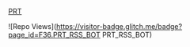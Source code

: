 [PRT](https://telegra.ph/file/d3848c45a4cbbf1c86a07.jpg)

![Repo Views](https://visitor-badge.glitch.me/badge?page_id=F36.PRT_RSS_BOT
PRT_RSS_BOT)
